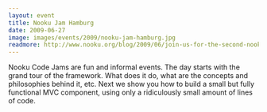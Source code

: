 ```yaml
---
layout: event
title: Nooku Jam Hamburg
date: 2009-06-27
image: images/events/2009/nooku-jam-hamburg.jpg
readmore: http://www.nooku.org/blog/2009/06/join-us-for-the-second-nooku-code-jam-in-hamburg/
---
```


Nooku Code Jams are fun and informal events. The day starts with the grand tour of the framework. What does it do, what are the concepts and philosophies behind it, etc. Next we show you how to build a small but fully functional MVC component, using only a ridiculously small amount of lines of code.